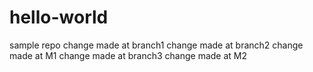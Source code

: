 # hello-world
sample repo
change made at branch1
change made at branch2
change made at M1
change made at branch3
change made at M2

